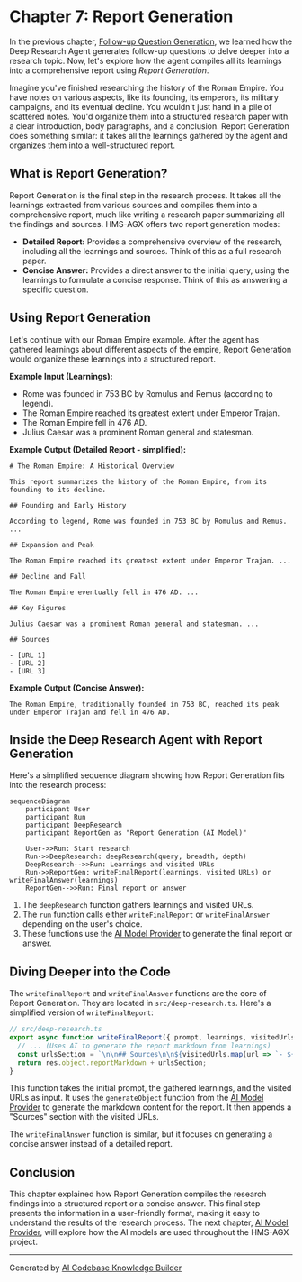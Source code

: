 # Chapter 7: Report Generation

In the previous chapter, [Follow-up Question Generation](06_follow_up_question_generation_.md), we learned how the Deep Research Agent generates follow-up questions to delve deeper into a research topic.  Now, let's explore how the agent compiles all its learnings into a comprehensive report using *Report Generation*.

Imagine you've finished researching the history of the Roman Empire. You have notes on various aspects, like its founding, its emperors, its military campaigns, and its eventual decline.  You wouldn't just hand in a pile of scattered notes. You'd organize them into a structured research paper with a clear introduction, body paragraphs, and a conclusion.  Report Generation does something similar: it takes all the learnings gathered by the agent and organizes them into a well-structured report.

## What is Report Generation?

Report Generation is the final step in the research process. It takes all the learnings extracted from various sources and compiles them into a comprehensive report, much like writing a research paper summarizing all the findings and sources.  HMS-AGX offers two report generation modes:

- **Detailed Report:** Provides a comprehensive overview of the research, including all the learnings and sources.  Think of this as a full research paper.
- **Concise Answer:** Provides a direct answer to the initial query, using the learnings to formulate a concise response.  Think of this as answering a specific question.

## Using Report Generation

Let's continue with our Roman Empire example.  After the agent has gathered learnings about different aspects of the empire, Report Generation would organize these learnings into a structured report.

**Example Input (Learnings):**

- Rome was founded in 753 BC by Romulus and Remus (according to legend).
- The Roman Empire reached its greatest extent under Emperor Trajan.
- The Roman Empire fell in 476 AD.
- Julius Caesar was a prominent Roman general and statesman.


**Example Output (Detailed Report - simplified):**

```
# The Roman Empire: A Historical Overview

This report summarizes the history of the Roman Empire, from its founding to its decline.

## Founding and Early History

According to legend, Rome was founded in 753 BC by Romulus and Remus. ...

## Expansion and Peak

The Roman Empire reached its greatest extent under Emperor Trajan. ...

## Decline and Fall

The Roman Empire eventually fell in 476 AD. ...

## Key Figures

Julius Caesar was a prominent Roman general and statesman. ...

## Sources

- [URL 1]
- [URL 2]
- [URL 3]
```

**Example Output (Concise Answer):**

```
The Roman Empire, traditionally founded in 753 BC, reached its peak under Emperor Trajan and fell in 476 AD.
```


## Inside the Deep Research Agent with Report Generation

Here's a simplified sequence diagram showing how Report Generation fits into the research process:

```mermaid
sequenceDiagram
    participant User
    participant Run
    participant DeepResearch
    participant ReportGen as "Report Generation (AI Model)"

    User->>Run: Start research
    Run->>DeepResearch: deepResearch(query, breadth, depth)
    DeepResearch-->>Run: Learnings and visited URLs
    Run->>ReportGen: writeFinalReport(learnings, visited URLs) or writeFinalAnswer(learnings)
    ReportGen-->>Run: Final report or answer
```

1. The `deepResearch` function gathers learnings and visited URLs.
2. The `run` function calls either `writeFinalReport` or `writeFinalAnswer` depending on the user's choice.
3. These functions use the [AI Model Provider](08_ai_model_provider_.md) to generate the final report or answer.

## Diving Deeper into the Code

The `writeFinalReport` and `writeFinalAnswer` functions are the core of Report Generation.  They are located in `src/deep-research.ts`.  Here's a simplified version of `writeFinalReport`:

```typescript
// src/deep-research.ts
export async function writeFinalReport({ prompt, learnings, visitedUrls }) {
  // ... (Uses AI to generate the report markdown from learnings)
  const urlsSection = `\n\n## Sources\n\n${visitedUrls.map(url => `- ${url}`).join('\n')}`;
  return res.object.reportMarkdown + urlsSection;
}
```

This function takes the initial prompt, the gathered learnings, and the visited URLs as input. It uses the `generateObject` function from the [AI Model Provider](08_ai_model_provider_.md) to generate the markdown content for the report.  It then appends a "Sources" section with the visited URLs.

The `writeFinalAnswer` function is similar, but it focuses on generating a concise answer instead of a detailed report.

## Conclusion

This chapter explained how Report Generation compiles the research findings into a structured report or a concise answer. This final step presents the information in a user-friendly format, making it easy to understand the results of the research process.  The next chapter, [AI Model Provider](08_ai_model_provider_.md), will explore how the AI models are used throughout the HMS-AGX project.


---

Generated by [AI Codebase Knowledge Builder](https://github.com/The-Pocket/Tutorial-Codebase-Knowledge)